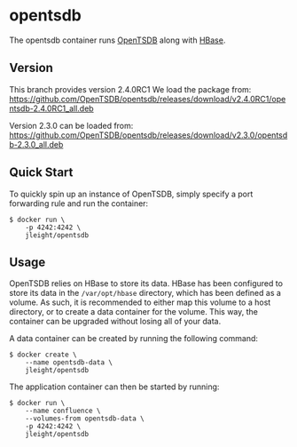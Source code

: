 opentsdb
========

The opentsdb container runs [OpenTSDB](http://opentsdb.net/) along with
[HBase](http://hbase.apache.org/).

Version 
-------
This branch provides version 2.4.0RC1 We load the package from:
https://github.com/OpenTSDB/opentsdb/releases/download/v2.4.0RC1/opentsdb-2.4.0RC1_all.deb

Version 2.3.0 can be loaded from:
https://github.com/OpenTSDB/opentsdb/releases/download/v2.3.0/opentsdb-2.3.0_all.deb



Quick Start
-----------

To quickly spin up an instance of OpenTSDB, simply specify a port forwarding
rule and run the container:

    $ docker run \
        -p 4242:4242 \
        jleight/opentsdb

Usage
-----

OpenTSDB relies on HBase to store its data. HBase has been configured to store
its data in the `/var/opt/hbase` directory, which has been defined as a volume.
As such, it is recommended to either map this volume to a host directory, or to
create a data container for the volume. This way, the container can be upgraded
without losing all of your data.

A data container can be created by running the following command:

    $ docker create \
        --name opentsdb-data \
        jleight/opentsdb

The application container can then be started by running:

    $ docker run \
        --name confluence \
        --volumes-from opentsdb-data \
        -p 4242:4242 \
        jleight/opentsdb
